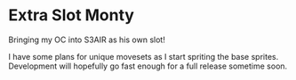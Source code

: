 # Extra Slot Monty
Bringing my OC into S3AIR as his own slot!

I have some plans for unique movesets as I start spriting the base sprites. Development will hopefully go fast enough for a full release sometime soon.
